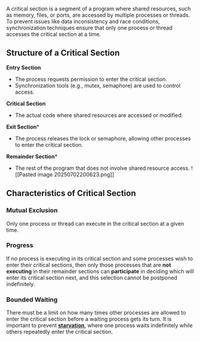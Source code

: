A critical section is a segment of a program where shared resources, such as memory, files, or ports, are accessed by multiple processes or threads. To prevent issues like data inconsistency and race conditions, synchronization techniques ensure that only one process or thread accesses the critical section at a time.

## **Structure of a Critical Section**

**Entry Section**
- The process requests permission to enter the critical section.
- Synchronization tools (e.g., mutex, semaphore) are used to control access.

**Critical Section**
- The actual code where shared resources are accessed or modified.

**Exit Section***
- The process releases the lock or semaphore, allowing other processes to enter the critical section.

**Remainder Section***
- The rest of the program that does not involve shared resource access.
![[Pasted image 20250702200623.png]]

## Characteristics of Critical Section
### Mutual Exclusion
Only one process or thread can execute in the critical section at a given time.
### Progress
If no process is executing in its critical section and some processes wish to enter their critical sections, then only those processes that are **not executing** in their remainder sections can **participate** in deciding which will enter its critical section next, and this selection cannot be postponed indefinitely.
### Bounded Waiting
There must be a limit on how many times other processes are allowed to enter the critical section before a waiting process gets its turn. It is important to prevent [**starvation**,](https://www.geeksforgeeks.org/starvation-and-aging-in-operating-systems/) where one process waits indefinitely while others repeatedly enter the critical section.
